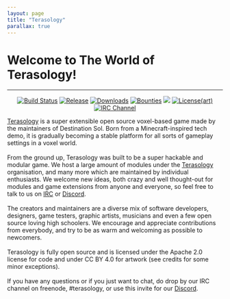 ```yaml
---
layout: page
title: "Terasology"
parallax: true
---
```


# Welcome to The World of Terasology!

---

<div style="text-align:center;">
    <a href="http://jenkins.terasology.org/job/Terasology/"><img src="http://jenkins.terasology.org/job/Terasology/badge/icon" alt="Build Status" /></a>
    <a href="https://github.com/MovingBlocks/Terasology/releases"><img src="https://img.shields.io/github/release/MovingBlocks/Terasology.svg" alt="Release" /></a>
    <a href="https://github.com/MovingBlocks/Terasology/releases"><img src="https://img.shields.io/github/downloads/MovingBlocks/Terasology/latest/total.svg" alt="Downloads" title="Downloads" /></a>
    <a href="https://www.bountysource.com/teams/MovingBlocks"><img src="https://img.shields.io/bountysource/team/MovingBlocks/activity.svg" alt="Bounties" /></a>
    <a href="http://www.apache.org/licenses/LICENSE-2.0"><img src="https://img.shields.io/badge/license(code)-Apache%202.0-blue.svg" /></a>
    <a href="http://creativecommons.org/licenses/by/4.0/"><img src="https://img.shields.io/badge/license-CC%20BY%204.0-blue.svg" alt="License(art)" /></a>
    <a href="https://webchat.freenode.net/?channels=terasology"><img src="https://img.shields.io/badge/irc-%23terasology-blue.svg" alt="IRC Channel" title="IRC Channel" /></a>
</div>

<a href="https://terasology.org/">Terasology</a> is a super extensible open source voxel-based
game made by the maintainers of Destination Sol. Born from a Minecraft-inspired tech demo, it is gradually becoming
a stable platform for all sorts of gameplay settings in a voxel world.
<br>
<br> From the ground up, Terasology was built to be a super hackable and
modular game. We host a large amount of modules under the
<a href="http://github.com/Terasology">Terasology</a> organisation, and
many more which are maintained by individual enthusiasts. We welcome new
ideas, both crazy and well thought-out for modules and game extensions
from anyone and everyone, so feel free to talk to us on
<a href="https://github.com/MovingBlocks/Terasology/wiki/Using-IRC">IRC</a> or
<a href="https://discordapp.com">Discord</a>.
<br>
<br> The creators and maintainers are a diverse mix of software developers,
designers, game testers, graphic artists, musicians and even a few
open source loving high schoolers. We encourage and appreciate contributions
from everybody, and try to be as warm and welcoming as possible to
newcomers.
<br>
<br> Terasology is fully open source and is licensed under the Apache 2.0
license for code and under CC BY 4.0 for artwork (see credits for some
minor exceptions).
<br>
<br> If you have any questions or if you just want to chat, do drop by our
IRC channel on freenode, #terasology, or use this invite for our <a href="https://discord.gg/4uKbB8J">Discord</a>.